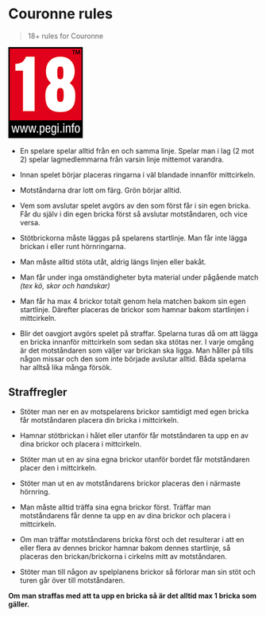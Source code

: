# Couronne rules
> 18+ rules for Couronne

![pegi](https://github.com/oddhill/couronne/blob/master/pegi.png)

- En spelare spelar alltid från en och samma linje. Spelar man i lag (2 mot 2) spelar lagmedlemmarna från varsin linje mittemot varandra.

- Innan spelet börjar placeras ringarna i väl blandade innanför mittcirkeln.

- Motståndarna drar lott om färg. Grön börjar alltid.

- Vem som avslutar spelet avgörs av den som först får i sin egen bricka. Får du själv i din egen bricka först så avslutar motståndaren, och vice versa.

- Stötbrickorna måste läggas på spelarens startlinje. Man får inte lägga brickan i eller runt hörnringarna.

- Man måste alltid stöta utåt, aldrig längs linjen eller bakåt.

- Man får under inga omständigheter byta material under pågående match *(tex kö, skor och handskar)*

- Man får ha max 4 brickor totalt genom hela matchen bakom sin egen startlinje. Därefter placeras de brickor som hamnar bakom startlinjen i mittcirkeln.

- Blir det oavgjort avgörs spelet på straffar. Spelarna turas då om att lägga en bricka innanför mittcirkeln som sedan ska stötas ner. I varje omgång är det motståndaren som väljer var brickan ska ligga. Man håller på tills någon missar och den som inte började avslutar alltid. Båda spelarna har alltså lika många försök.

## Straffregler
- Stöter man ner en av motspelarens brickor samtidigt med egen bricka får motståndaren placera din bricka i mittcirkeln.

- Hamnar stötbrickan i hålet eller utanför får motståndaren ta upp en av dina brickor och placera i mittcirkeln.

- Stöter man ut en av sina egna brickor utanför bordet får motståndaren placer den i mittcirkeln.

- Stöter man ut en av motståndarens brickor placeras den i närmaste hörnring.

- Man måste alltid träffa sina egna brickor först. Träffar man motståndarens får denne ta upp en av dina brickor och placera i mittcirkeln.

- Om man träffar motståndarens bricka först och det resulterar i att en eller flera av dennes brickor hamnar bakom dennes startlinje, så placeras den brickan/brickorna i cirkelns mitt av motståndaren.

- Stöter man till någon av spelplanens brickor så förlorar man sin stöt och turen går över till motståndaren.

**Om man straffas med att ta upp en bricka så är det alltid max 1 bricka som gäller.**
